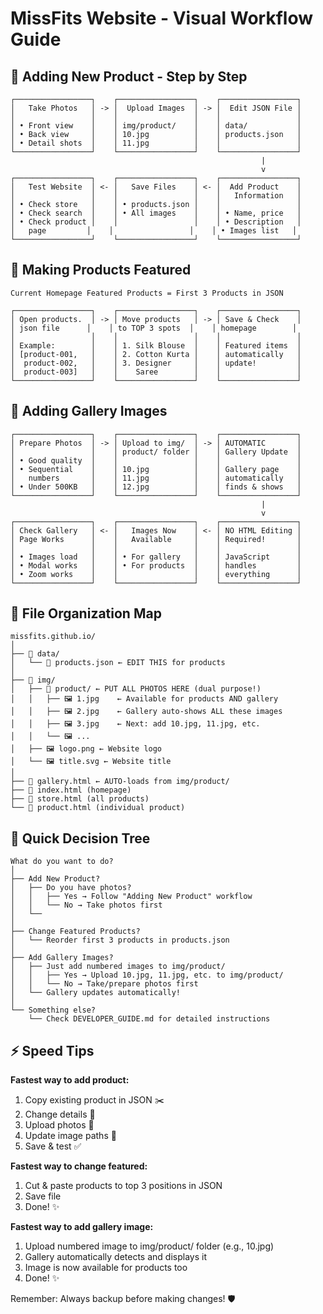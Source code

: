 # MissFits Website - Visual Workflow Guide

## 🔄 Adding New Product - Step by Step

```
┌─────────────────┐    ┌─────────────────┐    ┌─────────────────┐
│   Take Photos   │ -> │  Upload Images  │ -> │  Edit JSON File │
│                 │    │                 │    │                 │
│ • Front view    │    │ img/product/    │    │ data/           │
│ • Back view     │    │ 10.jpg          │    │ products.json   │
│ • Detail shots  │    │ 11.jpg          │    │                 │
└─────────────────┘    └─────────────────┘    └─────────────────┘
                                                        |
                                                        v
┌─────────────────┐    ┌─────────────────┐    ┌─────────────────┐
│   Test Website  │ <- │   Save Files    │ <- │  Add Product    │
│                 │    │                 │    │   Information   │
│ • Check store   │    │ • products.json │    │                 │
│ • Check search  │    │ • All images    │    │ • Name, price   │
│ • Check product │    │                 │    │ • Description   │
│   page         │    │                 │    │ • Images list   │
└─────────────────┘    └─────────────────┘    └─────────────────┘
```

## 🌟 Making Products Featured

```
Current Homepage Featured Products = First 3 Products in JSON

┌─────────────────┐    ┌─────────────────┐    ┌─────────────────┐
│ Open products.  │ -> │ Move products   │ -> │ Save & Check    │
│ json file      │    │ to TOP 3 spots  │    │ homepage        │
│                 │    │                 │    │                 │
│ Example:        │    │ 1. Silk Blouse  │    │ Featured items  │
│ [product-001,   │    │ 2. Cotton Kurta │    │ automatically   │
│  product-002,   │    │ 3. Designer     │    │ update!         │
│  product-003]   │    │    Saree        │    │                 │
└─────────────────┘    └─────────────────┘    └─────────────────┘
```

## 📸 Adding Gallery Images

```
┌─────────────────┐    ┌─────────────────┐    ┌─────────────────┐
│ Prepare Photos  │ -> │ Upload to img/  │ -> │ AUTOMATIC       │
│                 │    │ product/ folder │    │ Gallery Update  │
│ • Good quality  │    │                 │    │                 │
│ • Sequential    │    │ 10.jpg          │    │ Gallery page    │
│   numbers       │    │ 11.jpg          │    │ automatically   │
│ • Under 500KB   │    │ 12.jpg          │    │ finds & shows   │
└─────────────────┘    └─────────────────┘    └─────────────────┘
                                                        |
                                                        v
┌─────────────────┐    ┌─────────────────┐    ┌─────────────────┐
│ Check Gallery   │ <- │   Images Now    │ <- │ NO HTML Editing │
│ Page Works      │    │   Available     │    │ Required!       │
│                 │    │                 │    │                 │
│ • Images load   │    │ • For gallery   │    │ JavaScript      │
│ • Modal works   │    │ • For products  │    │ handles         │
│ • Zoom works    │    │                 │    │ everything      │
└─────────────────┘    └─────────────────┘    └─────────────────┘
```

## 📂 File Organization Map

```
missfits.github.io/
│
├── 📁 data/
│   └── 📄 products.json ← EDIT THIS for products
│
├── 📁 img/
│   ├── 📁 product/ ← PUT ALL PHOTOS HERE (dual purpose!)
│   │   ├── 🖼️ 1.jpg    ← Available for products AND gallery
│   │   ├── 🖼️ 2.jpg    ← Gallery auto-shows ALL these images
│   │   ├── 🖼️ 3.jpg    ← Next: add 10.jpg, 11.jpg, etc.
│   │   └── 🖼️ ...
│   ├── 🖼️ logo.png ← Website logo
│   └── 🖼️ title.svg ← Website title
│
├── 📄 gallery.html ← AUTO-loads from img/product/
├── 📄 index.html (homepage)
├── 📄 store.html (all products)
└── 📄 product.html (individual product)
```

## 🎯 Quick Decision Tree

```
What do you want to do?
│
├── Add New Product?
│   ├── Do you have photos?
│   │   ├── Yes → Follow "Adding New Product" workflow
│   │   └── No → Take photos first
│   └──
│
├── Change Featured Products?
│   └── Reorder first 3 products in products.json
│
├── Add Gallery Images?
│   ├── Just add numbered images to img/product/
│   │   ├── Yes → Upload 10.jpg, 11.jpg, etc. to img/product/
│   │   └── No → Take/prepare photos first
│   └── Gallery updates automatically!
│
└── Something else?
    └── Check DEVELOPER_GUIDE.md for detailed instructions
```

## ⚡ Speed Tips

**Fastest way to add product:**

1. Copy existing product in JSON ✂️
2. Change details 📝
3. Upload photos 📸
4. Update image paths 🔗
5. Save & test ✅

**Fastest way to change featured:**

1. Cut & paste products to top 3 positions in JSON
2. Save file
3. Done! ✨

**Fastest way to add gallery image:**

1. Upload numbered image to img/product/ folder (e.g., 10.jpg)
2. Gallery automatically detects and displays it
3. Image is now available for products too
4. Done! ✨

Remember: Always backup before making changes! 🛡️
